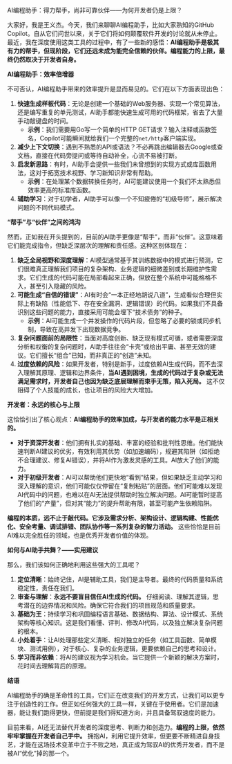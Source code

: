 AI编程助手：得力帮手，尚非可靠伙伴——为何开发者仍是上限？

大家好，我是王义杰。今天，我们来聊聊AI编程助手，比如大家熟知的GitHub Copilot。自从它们问世以来，关于它们将如何颠覆软件开发的讨论就从未停止。最近，我在深度使用这类工具的过程中，有了一些新的感悟：**AI编程助手是极其有力的帮手，但现阶段，它们还远未成为能完全信赖的伙伴。编程能力的上限，最终仍然取决于开发者自身。**

**AI编程助手：效率倍增器**

不可否认，AI编程助手带来的效率提升是显而易见的。它们在以下方面表现出色：

1.  **快速生成样板代码**：无论是创建一个基础的Web服务器、实现一个常见算法，还是编写重复的单元测试，AI助手都能快速生成可用的代码框架，省去了大量手动敲键盘的时间。
    *   **示例**：我们需要用Go写一个简单的HTTP GET请求？输入注释或函数签名，Copilot可能瞬间就给我们一个完整的`net/http`客户端实现。
2.  **减少上下文切换**：遇到不熟悉的API或语法？不必再跳出编辑器去Google或查文档，直接在代码旁提问或等待自动补全，心流不易被打断。
3.  **启发新思路**：有时，AI助手会提供一些我们未曾想到的实现方式或库函数用法，这对于拓宽技术视野、学习新知识非常有帮助。
    *   **示例**：在处理某个数据转换任务时，AI可能建议使用一个我们不太熟悉但效率更高的标准库函数。
4.  **辅助学习**：对于初学者，AI助手可以像一个不知疲倦的“初级导师”，展示解决问题的不同代码模式。

**“帮手”与“伙伴”之间的鸿沟**

然而，正如我在开头提到的，目前的AI助手更像是“帮手”，而非“伙伴”。这意味着它们能完成指令，但缺乏深层次的理解和责任感。这种区别体现在：

1.  **缺乏全局视野和深度理解**：AI模型通常基于其训练数据中的模式进行预测，它们很难真正理解我们项目的复杂架构、业务逻辑的细微差别或长期维护性需求。它们生成的代码可能在局部看起来正确，但放在整个系统中可能格格不入，甚至引入隐藏的风险。
2.  **可能生成“自信的错误”**：AI有时会“一本正经地胡说八道”，生成看似合理但实际上有缺陷（性能低下、存在安全漏洞、逻辑错误）的代码。如果我们不具备识别这些问题的能力，直接采用可能会埋下“技术债务”的种子。
    *   **示例**：AI可能生成一个并发操作的代码片段，但忽略了必要的锁或同步机制，导致在高并发下出现数据竞争。
3.  **复杂问题面前的局限性**：当面对高度创新、缺乏现有模式可循，或者需要深度分析和权衡的复杂问题时，AI助手往往会“卡壳”或给出平庸、甚至无效的建议。它们擅长“组合”已知，而非真正的“创造”未知。
4.  **过度依赖的风险**：如果开发者，特别是新手，过度依赖AI生成代码，而不去深入理解其原理、逻辑和边界条件，**当AI遇到困境，生成的代码过于复杂或无法满足需求时，开发者自己也因为缺乏底层理解而束手无策，陷入死局。** 这不仅阻碍了个人技能的成长，也让项目的风险大大增加。

**开发者：永远的核心与上限**

这恰恰引出了核心观点：**AI编程助手的效率加成，与开发者的能力水平是正相关的。**

*   **对于资深开发者**：他们拥有扎实的基础、丰富的经验和批判性思维。他们能快速判断AI建议的优劣，有效利用其优势（如加速编码），规避其陷阱（如拒绝不合理建议、修复AI错误），并将AI作为激发灵感的工具。AI放大了他们的能力。
*   **对于初级开发者**：AI可以帮助他们更快地“看到”结果，但如果缺乏主动学习和深入理解的意识，他们可能仅仅停留在“复制粘贴”的层面。他们可能难以发现AI代码中的问题，也难以在AI无法提供帮助时独立解决问题。AI可能暂时提高了他们的“产量”，但对其“能力”的提升帮助有限，甚至可能产生依赖陷阱。

**编程的本质，远不止于敲代码。它涉及需求分析、架构设计、逻辑构建、性能优化、安全考量、调试排错、团队协作等一系列复杂的智力活动。** 这些恰恰是目前AI难以完全胜任的领域，也是优秀开发者价值的体现。

**如何与AI助手共舞？——实用建议**

那么，我们该如何正确地利用这些强大的工具呢？

1.  **定位清晰**：始终记住，AI是辅助工具，我们是主导者。最终的代码质量和系统稳定性，责任在我们。
2.  **审查与理解**：**永远不要盲目信任AI生成的代码。** 仔细阅读、理解其逻辑，思考潜在的边界情况和风险。确保它符合我们的项目规范和质量要求。
3.  **基础为王**：持续学习和巩固编程语言基础、数据结构、算法、设计模式、系统架构等核心知识。这是我们看懂、评判、修改AI代码，以及独立解决复杂问题的根本。
4.  **小处着手**：让AI处理那些定义清晰、相对独立的任务（如工具函数、简单模块、测试用例），对于核心、复杂的业务逻辑，更要依赖自己的思考和设计。
5.  **学习而非依赖**：将AI的建议视为学习机会。当它提供一个新颖的解决方案时，花时间去理解背后的原理。

**结语**

AI编程助手的确是革命性的工具，它们正在改变我们的开发方式，让我们可以更专注于创造性的工作。但正如任何强大的工具一样，关键在于使用者。它们是加速器，能让我们跑得更快，但前提是我们得知道方向，并且具备驾驭速度的能力。

目前来看，AI还无法替代开发者的深度思考、判断力和创造力。**编程的上限，依然牢牢掌握在开发者自己手中。** 拥抱AI，利用它提升效率，但更要不断精进自身技艺，才能在这场技术变革中立于不败之地，真正成为驾驭AI的优秀开发者，而不是被AI“优化”掉的那一个。